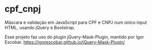 # cpf_cnpj
Máscara e validação em JavaScript para CPF e CNPJ num único input HTML, usando jQuery e Bootstrap.

Esse projeto faz uso do plugin jQuery-Mask-Plugin, mantido por Igor Escobar.
https://igorescobar.github.io/jQuery-Mask-Plugin/
